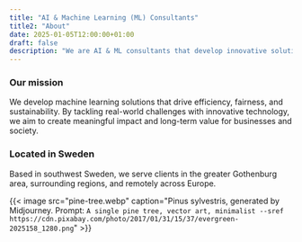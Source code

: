 ```yaml
---
title: "AI & Machine Learning (ML) Consultants"
title2: "About"
date: 2025-01-05T12:00:00+01:00
draft: false
description: "We are AI & ML consultants that develop innovative solutions for a sustainable future."
---
```


### Our mission

We develop machine learning solutions that drive efficiency, fairness, and sustainability. By tackling real-world challenges with innovative technology, we aim to create meaningful impact and long-term value for businesses and society.

### Located in Sweden

Based in southwest Sweden, we serve clients in the greater Gothenburg area, surrounding regions, and remotely across Europe.

{{< image src="pine-tree.webp" caption="Pinus sylvestris, generated by Midjourney. Prompt: `A single pine tree, vector art, minimalist --sref https://cdn.pixabay.com/photo/2017/01/31/15/37/evergreen-2025158_1280.png`" >}}
